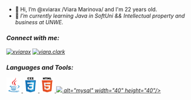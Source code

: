 - 👋 Hi, I’m @xviarax /Viara Marinova/ and I'm 22 years old.  
- 👀 <i> I’m currently learning Java in SoftUni && Intellectual property and business at UNWE.


<h3 align="left"><i>Connect with me:
<link rel="preconnect" href="https://fonts.gstatic.com" crossorigin>
<link href="https://fonts.googleapis.com/css2?family=Dancing+Script&display=swap" rel="stylesheet"></h3>
<p align="left">
<a href="https://instagram.com/xviarax" target="blank"><img align="center" src="https://raw.githubusercontent.com/rahuldkjain/github-profile-readme-generator/master/src/images/icons/Social/instagram.svg" alt="xviarax" height="30" width="40" /></a>
<a href="https://fb.com/viara.clark" target="blank"><img align="center" src="https://raw.githubusercontent.com/rahuldkjain/github-profile-readme-generator/master/src/images/icons/Social/facebook.svg" alt="viara.clark" height="30" width="40" /></a>
</p>

<h3 align="left">Languages and Tools:</h3>
<p align="left"> <a href="https://www.java.com" target="_blank" rel="noreferrer"> <img src="https://raw.githubusercontent.com/devicons/devicon/master/icons/java/java-original.svg" alt="java" width="40" height="40"/> </a> <a href="https://www.w3schools.com/css/" target="_blank" rel="noreferrer"> <img src="https://raw.githubusercontent.com/devicons/devicon/master/icons/css3/css3-original-wordmark.svg" alt="css3" width="40" height="40"/> </a> <a href="https://www.w3.org/html/" target="_blank" rel="noreferrer"> <img src="https://raw.githubusercontent.com/devicons/devicon/master/icons/html5/html5-original-wordmark.svg" alt="html5" width="40" height="40"/> </a> <a href="https://icons8.com/icon/vR6XrZzQr1CN/my-sql"  target="_blank" rel="noreferrer"> <img src="https://img.icons8.com/fluency/48/000000/my-sql.png"/> alt="mysql" width="40" height="40"/> </a> </p>
